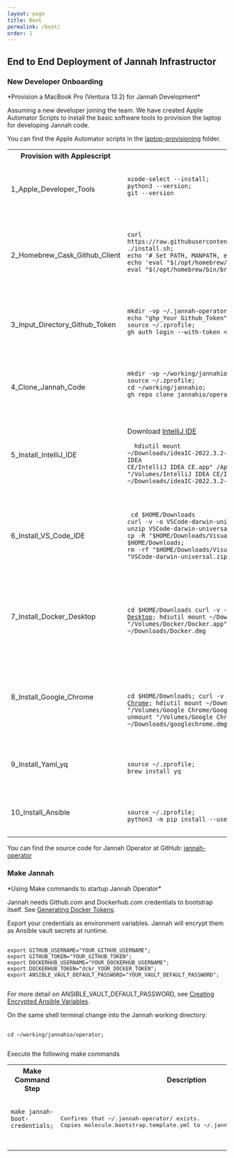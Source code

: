```yaml
---
layout: page
title: Boot
permalink: /boot/
order: 1
---
```

End to End Deployment of Jannah Infrastructor
---------------------------------------------

<h3>New Developer Onboarding</h3>
*Provision a MacBook Pro (Ventura 13.2) for Jannah Development*

Assuming a new developer joining the team.  We have created Apple Automator Scripts
to install the basic software tools to provision the laptop for developing 
Jannah code. 

You can find the Apple Automator scripts in the [laptop-provisioning] folder.
<table>
        <th>
        Provision with Applescript
        </th>
        <th>
        Description
        </th>
        <th>
        Comments
        </th>
        <tr>
            <td>
1_Apple_Developer_Tools
            </td>
            <td>
                <pre>
                    <code>
xcode-select --install;
python3 --version;
git --version
                    </code>
                </pre>
            </td>
            <td>
Install Apple Developer tools. i.e xcode, git, python3 etc.
            </td>
        </tr>
        <tr>
            <td>
            2_Homebrew_Cask_Github_Client
            </td>
            <td>
                <pre>
                    <code>
curl https://raw.githubusercontent.com/Homebrew/install/HEAD/install.sh;
./install.sh;
echo '# Set PATH, MANPATH, etc., for Homebrew.' >> ~/.zprofile;
echo 'eval "$(/opt/homebrew/bin/brew shellenv)"' >> ~/.zprofile;
eval "$(/opt/homebrew/bin/brew shellenv)"
                    </code>
                </pre>
            </td>
            <td>
Install Homebrew, Cask, and Github.com client.
            </td>
        </tr>
        <tr>
            <td>
            3_Input_Directory_Github_Token
            </td>
            <td>
                <pre>
                    <code>
mkdir -vp ~/.jannah-operator;
echo "ghp_Your_Github_Token" > ~/.jannah-operator/git_token.txt;
source ~/.zprofile;
gh auth login --with-token < ~/.jannah-operator/git_token.txt
                    </code>
                </pre>
            </td>
            <td>
                <a 
                    href="https://docs.github.com/en/authentication/keeping-your-account-and-data-secure/creating-a-personal-access-token" title="Generate a Github token">
                    Generate a Github.com token
                </a> 
                and login to Github.
            </td>
        </tr>
        <tr>
            <td>
            4_Clone_Jannah_Code
            </td>
            <td>
                <pre>
                    <code>
mkdir -vp ~/working/jannahio;
source ~/.zprofile;
cd ~/working/jannahio;
gh repo clone jannahio/operator
                    </code>
                </pre>
            </td>
            <td>
Create a 'working' directory, and clone the Jannah repository.
            </td>
        </tr>
        <tr>
            <td>
            5_Install_IntelliJ_IDE
            </td>
            <td>

Download [IntelliJ IDE] 
                <pre>
                <code>
hdiutil mount ~/Downloads/ideaIC-2022.3.2-aarch64.dmg;
cp -R "/Volumes/IntelliJ IDEA CE/IntelliJ IDEA CE.app" /Applications;
hdiutil unmount "/Volumes/IntelliJ IDEA CE/IntelliJ IDEA CE.app";
rm ~/Downloads/ideaIC-2022.3.2-aarch64.dmg
                </code>
                </pre>
            </td>
            <td>
                Download, mount, and copy IntelliJ IDE 
                to your MacOS Applications folder.
            </td>
        </tr>
        <tr>
            <td>
                6_Install_VS_Code_IDE
            </td>
            <td>
                <pre>
                    <code>
cd $HOME/Downloads
curl -v -o VSCode-darwin-universal.zip [VS Code IDE]
unzip VSCode-darwin-universal.zip;
cp -R "$HOME/Downloads/Visual Studio Code.app" /Applications/;
cd $HOME/Downloads;
rm -rf "$HOME/Downloads/Visual Studio Code.app";
rm "VSCode-darwin-universal.zip"
                    </code>
                </pre>
            </td>
            <td>
Download [VS Code IDE], unzip, and copy VS Code IDE
to your MacOS Applications folder.
</td>
        </tr>
        <tr>
            <td>
            7_Install_Docker_Desktop
            </td>
            <td>
                <pre>
                    <code>

cd $HOME/Downloads
curl -v -o Docker.dmg [Docker Desktop];
hdiutil mount ~/Downloads/Docker.dmg;
cp -R "/Volumes/Docker/Docker.app" /Applications/;
rm ~/Downloads/Docker.dmg
                    </code>
                </pre>
            </td>
            <td>
                Download, mount, and copy Docker Desktop 
                to your MacOS Applications folder.
            </td>
        </tr>
        <tr>
            <td>
            8_Install_Google_Chrome
            </td>
            <td>
                <pre>   
                    <code>

cd $HOME/Downloads;
curl -v -o Docker.dmg [Google Chrome];
hdiutil mount ~/Downloads/googlechrome.dmg;
cp -R "/Volumes/Google Chrome/Google Chrome.app" /Applications/;
hdiutil unmount "/Volumes/Google Chrome/Google Chrome.app";
rm ~/Downloads/googlechrome.dmg
                    </code>
                </pre>
            </td>
            <td>
Download, mount, and copy Chrome
to your MacOS Applications folder.
            </td>
        </tr>
<tr>
<td>
9_Install_Yaml_yq
</td>
<td>
<pre>   
<code>
source ~/.zprofile;
brew install yq
</code>
</pre>
</td>
<td>
Install yq for yaml command line editing.
</td>
</tr>
<tr>
<td>
10_Install_Ansible
</td>
<td>
<pre>   
<code>
source ~/.zprofile;
python3 -m pip install --user ansible
</code>
</pre>
</td>
<td>
Installs Ansible for automation tasks.
</td>
</tr>
</table>

You can find the source code for Jannah Operator at GitHub:
[jannah-operator] 



<h3>Make Jannah</h3>
*Using Make commands to startup Jannah Operator*

Jannah needs Github.com and Dockerhub.com credentials
to bootstrap itself. See [Generating Docker Tokens].

Export your credentials as environment variables. Jannah will encrypt them as 
Ansible vault secrets at runtime.
<pre>
    <code>
export GITHUB_USERNAME="YOUR_GITHUB_USERNAME";
export GITHUB_TOKEN="YOUR_GITHUB_TOKEN";
export DOCKERHUB_USERNAME="YOUR_DOCKERHUB_USERNAME";
export DOCKERHUB_TOKEN="dckr_YOUR_DOCKER_TOKEN";
export ANSIBLE_VAULT_DEFAULT_PASSWORD="YOUR_VAULT_DEFAULT_PASSWORD"; 
    </code>
</pre>
For more detail on ANSIBLE_VAULT_DEFAULT_PASSWORD, see [Creating Encrypted Ansible Variables].


On the same shell terminal change into the Jannah
working directory:
<pre>
    <code>
cd ~/working/jannahio/operator;
    </code>
</pre>

Execute the following make commands 
<table>
    <tr>    
        <th>
            Make Command Step
        </th>
        <th>
            Description
        </th>
    </tr>
    <tr>
        <td>
         <pre>
            <code>
make jannah-boot-credentials;
            </code>
         </pre>
        </td>
        <td>
<pre>
Confirms that ~/.jannah-operator/ exists.
Copies molecule.bootstrap.template.yml to ~/.jannah-operator/molecule.yml.
</pre>
        </td>
    </tr>
</table>

[jannah-operator]: https://github.com/jannahio/operator
[jannah-organization]: https://github.com/jannahio
[laptop-provisioning]: https://github.com/jannahio/operator/ansible/roles/jannahio.day1day2/tasks/laptop_provisioning/
[IntelliJ IDE]: https://download.jetbrains.com/idea/ideaIC-2022.3.2-aarch64.dmg?_gl=1*1m2uf1n*_ga*MTU0NTQ0NDIwMS4xNjc1NDQ4MDAy*_ga_9J976DJZ68*MTY3NTQ0ODAwMS4xLjEuMTY3NTQ0ODEyOS4wLjAuMA..&_ga=2.260209485.1373883433.1675448002-1545444201.1675448002
[VS Code IDE]: https://az764295.vo.msecnd.net/stable/e2816fe719a4026ffa1ee0189dc89bdfdbafb164/VSCode-darwin-universal.zip
[Google Chrome]: https://dl.google.com/chrome/mac/universal/stable/GGRO/googlechrome.dmg
[Docker Desktop]: https://desktop.docker.com/mac/main/arm64/Docker.dmg?utm_source=docker&utm_medium=webreferral&utm_campaign=dd-smartbutton&utm_location=module
[Molecule Configuration]: https://molecule.readthedocs.io/en/latest/configuration.html
[Creating Encrypted Ansible Variables]: https://docs.ansible.com/ansible/latest/vault_guide/vault_encrypting_content.html#creating-encrypted-variables
[Generating Docker Tokens]: https://docs.docker.com/docker-hub/access-tokens/
